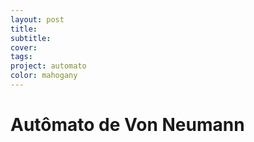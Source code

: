 ```yaml
---
layout: post
title:
subtitle:
cover: 
tags:
project: automato
color: mahogany 
---
```


# Autômato de Von Neumann
